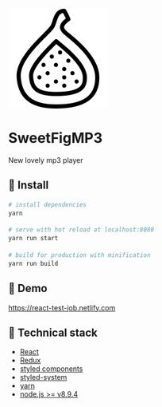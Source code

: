 ![Repo Banner](./fig.png)

# SweetFigMP3

New lovely mp3 player

## :hammer: Install

```bash
# install dependencies
yarn

# serve with hot reload at localhost:8080
yarn run start

# build for production with minification
yarn run build
```

## :musical_note: Demo

https://react-test-job.netlify.com

## :clap: Technical stack

- [React](https://reactjs.org/)
- [Redux](https://redux.js.org/)
- [styled components](https://www.styled-components.com/)
- [styled-system](https://github.com/jxnblk/styled-system/tree/ab0242c981fa1d94d29f607a42a9e9a284dd452c)
- [yarn](https://yarnpkg.com/lang/en/)
- [node.js >= v8.9.4](https://nodejs.org/en/)
